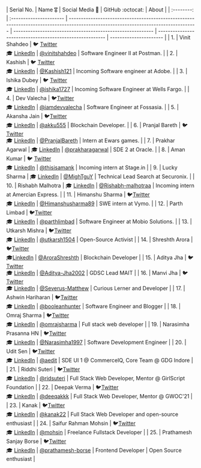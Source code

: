 | Serial No. | Name :medal_military:   | Social Media :wave:                                                                                                                 | GitHub :octocat:                                           | About                                                    |
| :--------: | :---------------------- | ----------------------------------------------------------------------------------------------------------------------------------- | ---------------------------------------------------------- | -------------------------------------------------------- | ---------------------- |
|     1.     | Vinit Shahdeo           | :bird: [Twitter](https://twitter.com/Vinit_Shahdeo) <br>:mortar_board: [LinkedIn](https://www.linkedin.com/in/vinitshahdeo/)        | [@vinitshahdeo](https://github.com/vinitshahdeo/)          | Software Engineer II at Postman.                         |
|     2.     | Kashish                 | :bird: [Twitter](https://twitter.com/Kashish_121) <br>:mortar_board: [LinkedIn](https://www.linkedin.com/in/kashish121/)            | [@Kashish121](https://github.com/Kashish121/)              | Incoming Software engineer at Adobe.                     |
|     3.     | Ishika Dubey            | :bird: [Twitter](https://twitter.com/ishika1727) <br>:mortar_board: [LinkedIn](https://www.linkedin.com/in/ishika1727/)             | [@ishika1727](https://github.com/ishika1727/)              | Incoming Software Engineer at Wells Fargo.               |
|     4.     | Dev Valecha             | 🐦[Twitter](https://twitter.com/iamdevvalecha) <br/>:mortar_board: [LinkedIn](https://www.linkedin.com/in/iamdevvalecha/)           | [@iamdevvalecha](https://github.com/iamdevvalecha)         | Software Engineer at Fossasia.                           |
|     5.     | Akansha Jain            | 🐦[Twitter](https://twitter.com/Akanshajain05) <br/> :mortar_board: [LinkedIn](https://www.linkedin.com/in/akansha-jain-734226154/) | [@akku555](https://github.com/akku555)                     | Blockchain Developer.                                    |
|     6.     | Pranjal Bareth          | 🐦[Twitter](https://twitter.com/ishika1727) <br/>:mortar_board: [LinkedIn](https://www.linkedin.com/in/pranjal-bareth/)             | [@PranjalBareth](https://github.com/PranjalBareth)         | Intern at Ewars games.                                   |
|     7.     | Prakhar Agarwal         | :mortar_board: [LinkedIn](https://www.linkedin.com/in/prakhar-agarwall)                                                             | [@prakharagarwal](https://github.com/prakharagarwall)      | SDE 2 at Oracle.                                         |
|     8.     | Aman Kumar              | :bird: [Twitter](https://twitter.com/thisisaman01) <br>:mortar_board: [LinkedIn](https://www.linkedin.com/in/thisisamank/)          | [@thisisamank](https://github.com/thisisamank/)            | Incoming intern at Stage.in                              |
|     9.     | Lucky Sharma            | :mortar_board: [LinkedIn](https://www.linkedin.com/in/lucky-sharma/)                                                                | [@MighTguY](https://github.com/MighTguY)                   | Technical Lead Search at Securonix.                      |
|    10.     | Rishabh Malhotra        | :mortar_board: [LinkedIn](https://www.linkedin.com/in/rishabh-malhotra-4536a418b/)                                                  | [@Rishabh-malhotraa](https://github.com/Rishabh-malhotraa) | Incoming intern at Amercian Express.                     |
|    11.     | Himanshu Sharma         | 🐦[Twitter](https://twitter.com/_SharmaHimanshu) <br/> 🎓 [LinkedIn](https://www.linkedin.com/in/himanshusharma89/)                 | [@Himanshusharma89](https://github.com/himanshusharma89)   | SWE intern at Vymo.                                      |
|    12.     | Parth Limbad            | 🐦[Twitter](https://twitter.com/iamparthlimbad) <br/> 🎓 [LinkedIn](https://www.linkedin.com/in/iamparthlimbad/)                    | [@parthlimbad](https://github.com/parthlimbad)             | Software Engineer at Mobio Solutions.                    |
|    13.     | Utkarsh Mishra          | 🐦[Twitter](https://twitter.com/umishra1504) <br/> 🎓 [LinkedIn](https://www.linkedin.com/in/umishra-1504/)                         | [@utkarsh1504](https://github.com/utkarsh1504)             | Open-Source Activist                                     |
|    14.     | Shreshth Arora          | 🐦[Twitter](https://twitter.com/AroraShreshth) <br /> 🎓[LinkedIn](https://www.linkedin.com/in/shreshtharora/)                      | [@AroraShreshth](https://github.com/AroraShreshth)         | Blockchain Developer                                     |
|    15.     | Aditya Jha              | 🐦[Twitter](https://twitter.com/AdityaJha_1504) <br/> 🎓 [LinkedIn](https://www.linkedin.com/in/aditya-jha-b66545191/)              | [@Aditya-Jha2002](https://github.com/Aditya-Jha2002)       | GDSC Lead MAIT                                           |
|    16.     | Manvi Jha               | 🐦[Twitter](https://twitter.com/Manvi13J) <br/> 🎓 [LinkedIn](https://www.linkedin.com/in/manvi-jha-2784711a7/)                     | [@Severus-Matthew](https://github.com/Severus-Matthew)     | Curious Lerner and Developer                             |
|    17.     | Ashwin Hariharan        | 🐦[Twitter](https://twitter.com/booleanhunter) <br/> 🎓 [LinkedIn](https://www.linkedin.com/in/iyerashwinhariharan/)                | [@booleanhunter](https://github.com/booleanhunter)         | Software Engineer and Blogger                            |
|    18.     | Omraj Sharma            | 🐦[Twitter](https://twitter.com/om_raj_sharma) <br/> 🎓 [LinkedIn](https://www.linkedin.com/in/omraj-sharma/)                       | [@omrajsharma](https://github.com/omrajsharma)             | Full stack web developer                                 |
|    19.     | Narasimha Prasanna HN   | 🐦[Twitter](https://twitter.com/prasannahn1997) <br/> 🎓 [LinkedIn](https://www.linkedin.com/in/narasimha-prasanna-hn-17aa89146/)   | [@Narasimha1997](https://github.com/Narasimha1997)         | Software Development Engineer                            |
|    20.     | Udit Sen                | 🐦[Twitter](https://twitter.com/aeditme) <br/> 🎓 [LinkedIn](https://www.linkedin.com/in/aedit/)                                    | [@aedit](https://github.com/aedit)                         | SDE UI 1 @ CommerceIQ, Core Team @ GDG Indore            |
|    21.     | Riddhi Suteri           | 🐦[Twitter](https://twitter.com/ridsuteri) <br/> 🎓 [LinkedIn](https://www.linkedin.com/in/riddhi-suteri/)                          | [@ridsuteri](https://github.com/ridsuteri)                 | Full Stack Web Developer, Mentor @ GirlScript Foundation |
|    22.     | Deepak Verma            | 🐦[Twitter](https://twitter.com/deeqakkk) <br/> 🎓 [LinkedIn](https://www.linkedin.com/in/deeqakkk/)                                | [@deeqakkk](https://github.com/deeqakkk)                   | Full Stack Web Developer, Mentor @ GWOC'21               |
|    23.     | Kanak                   | 🐦[Twitter](https://twitter.com/kanak2212?s=90) <br/> 🎓 [LinkedIn](https://www.linkedin.com/in/kanak-a21384186/)                   | [@kanak22](https://github.com/kanak22)                     | Full Stack Web Developer and open-source enthusiast      |
|    24.     | Saifur Rahman Mohsin    | 🐦[Twitter](https://twitter.com/SaifurMohsin) <br/> 🎓 [LinkedIn](https://www.linkedin.com/in/saifurrahmanmohsin/)                  | [@mohsin](https://github.com/mohsin)                       | Freelance Fullstack Developer                            |
|    25.     | Prathamesh Sanjay Borse | 🐦[Twitter](https://twitter.com/Dev_prathamtwt) <br/> 🎓 [LinkedIn](https://www.linkedin.com/in/prathameshborse/)                   | [@prathamesh-borse](https://github.com/prathamesh-borse)   | Frontend Developer                                       | Open Source enthusiast |
